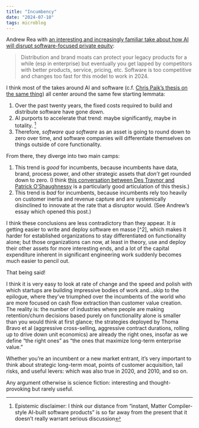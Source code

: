```yaml
---
title: "Incumbency"
date: "2024-07-10"
tags: microblog
---
```


Andrew Rea with [an interesting and increasingly familiar take about how AI will disrupt software-focused private equity](https://x.com/andrew__rea/status/1810702591057362947):

> Distribution and brand moats can protect your legacy products for a while (esp in enterprise) but eventually you get lapped by competitors with better products, service, pricing, etc. Software is too competitive and changes too fast for this model to work in 2024.

I think most of the takes around AI and software (c.f. [Chris Paik’s thesis on the same thing](https://x.com/cpaik/status/1796633683908005988)) all center around the same few starting lemmata:

1. Over the past twenty years, the fixed costs required to build and distribute software have gone down.
2. AI purports to accelerate that trend: maybe significantly, maybe in totality. [^1]
3. Therefore, _software qua software_ as an asset is going to round down to zero over time, and software companies will differentiate themselves on things outside of core functionality.

From there, they diverge into two main camps:

1. This trend is _good_ for incumbents, because incumbents have data, brand, process power, and other strategic assets that _don’t_ get rounded down to zero. (I think [this conversation between Des Traynor and Patrick O’Shaughnessy](https://www.joincolossus.com/episodes/54663623/traynor-the-reality-of-ai?tab=transcript) is a particularly good articulation of this thesis.)
2. This trend is _bad_ for incumbents, because incumbents rely too heavily on customer inertia and revenue capture and are systemically disinclined to innovate at the rate that a disruptor would. (See Andrew’s essay which opened this post.)

I think these conclusions are less contradictory than they appear. It _is_ getting easier to write and deploy software en masse [^2], which makes it harder for established organizations to stay differentiated on functionality alone; but those organizations can now, at least in theory, use and deploy their other assets for more interesting ends, and a lot of the capital expenditure inherent in significant engineering work suddenly becomes much easier to pencil out.

That being said!

I think it is very easy to look at rate of change and the speed and polish with which startups are building impressive bodies of work and...skip to the epilogue, where they’ve triumphed over the incumbents of the world who are more focused on cash flow extraction than customer value creation. The reality is: the number of industries where people are making retention/churn decisions based purely on functionality alone is smaller than you would think at first glance; the strategies deployed by Thoma Bravo et al (aggressive cross-selling, aggressive contract durations, rolling up to drive down unit economics) are already the right ones, insofar as we define “the right ones” as “the ones that maximize long-term enterprise value.”

Whether you’re an incumbent or a new market entrant, it’s very important to think about strategic long-term moat, points of customer acquisition, tail risks, and useful levers: which was also true in 2020, and 2010, and so on.

Any argument otherwise is science fiction: interesting and thought-provoking but rarely useful.

[^1]: Epistemic disclaimer: I think our distance from “instant, Matter Compiler-style AI-built software products” is so far away from the present that it doesn’t really warrant serious discussion
